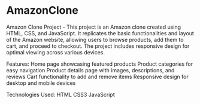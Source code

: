 # AmazonClone
Amazon Clone Project - 
This project is an Amazon clone created using HTML, CSS, and JavaScript. It replicates the basic functionalities and layout of the Amazon website, allowing users to browse products, add them to cart, and proceed to checkout. The project includes responsive design for optimal viewing across various devices.

Features:
Home page showcasing featured products
Product categories for easy navigation
Product details page with images, descriptions, and reviews
Cart functionality to add and remove items
Responsive design for desktop and mobile devices

Technologies Used:
HTML
CSS3 
JavaScript
